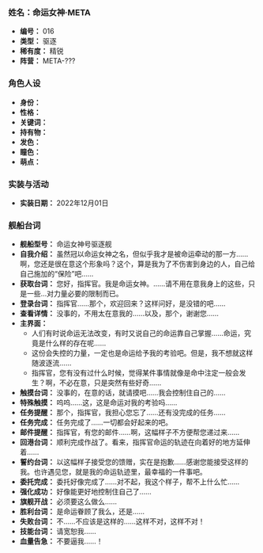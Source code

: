 ### 姓名：命运女神·META
* **编号：** 016
* **类型：** 驱逐
* **稀有度：** 精锐
* **阵营：** META-???


### 角色人设
* **身份：** 
* **性格：** 
* **关键词：** 
* **持有物：** 
* **发色：** 
* **瞳色：** 
* **萌点：** 


### 实装与活动
* **实装日期：** 2022年12月01日


### 舰船台词
* **舰船型号：** 命运女神号驱逐舰
* **自我介绍：** 虽然冠以命运女神之名，但似乎我才是被命运牵动的那一方……啊，您还是很在意这个形象吗？这个，算是我为了不伤害到身边的人，自己给自己施加的“保险”吧……
* **获取台词：** 您好，指挥官。我是命运女神。……请不用在意我身上的这些，只是一些…对力量必要的限制而已。
* **登录台词：** 指挥官……那个，欢迎回来？这样问好，是没错的吧……
* **查看详情：** 没事的，不用太在意我的……以及，那个，谢谢您……
* **主界面：**
  * 人们有时说命运无法改变，有时又说自己的命运靠自己掌握……命运，究竟是什么样的存在呢……
  * 这份会失控的力量，一定也是命运给予我的考验吧。但是，我不想就这样随波逐流……
  * 指挥官，您有没有过什么时候，觉得某件事情就像是命中注定一般会发生？啊，不必在意，只是突然有些好奇……
* **触摸台词：** 没事的，在意的话，就请摸吧……我会控制住自己的……
* **特殊触摸：** 呜呜……这，这是命运对我的考验吗……
* **任务提醒：** 那个，指挥官，我担心您忘了……还有没完成的任务……
* **任务完成：** 任务完成了……一切都会好起来的吧。
* **邮件提醒：** 指挥官，有您的邮件……啊，这幅样子不方便帮您递过来……
* **回港台词：** 顺利完成作战了。看来，指挥官命运的轨迹在向着好的地方延伸着……
* **誓约台词：** 以这幅样子接受您的馈赠，实在是抱歉……感谢您能接受这样的我。也许遇见您，就是我的命运轨迹里，最幸福的一件事吧。
* **委托完成：** 委托好像完成了……对不起，我这个样子，帮不上什么忙……
* **强化成功：** 好像能更好地控制住自己了……
* **旗舰开战：** 必须要这么做么……
* **胜利台词：** 是命运眷顾了我么，还是……
* **失败台词：** 不……不应该是这样的……这样不对，这样不对！
* **技能台词：** 请宽恕我……
* **血量告急：** 不要逼我……！
